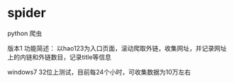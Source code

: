 spider
======
python 爬虫

版本1 功能简述：
以hao123为入口页面，滚动爬取外链，收集网址，并记录网址上的内链和外链数目，记录title等信息

windows7 32位上测试，目前每24个小时，可收集数据为10万左右